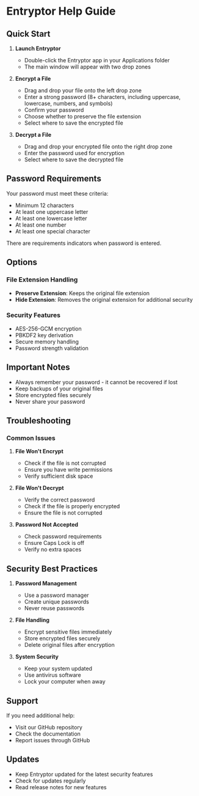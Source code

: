 # Entryptor Help Guide

## Quick Start

1. **Launch Entryptor**
   - Double-click the Entryptor app in your Applications folder
   - The main window will appear with two drop zones

2. **Encrypt a File**
   - Drag and drop your file onto the left drop zone
   - Enter a strong password (8+ characters, including uppercase, lowercase, numbers, and symbols)
   - Confirm your password
   - Choose whether to preserve the file extension
   - Select where to save the encrypted file

3. **Decrypt a File**
   - Drag and drop your encrypted file onto the right drop zone
   - Enter the password used for encryption
   - Select where to save the decrypted file

## Password Requirements

Your password must meet these criteria:
- Minimum 12 characters
- At least one uppercase letter
- At least one lowercase letter
- At least one number
- At least one special character

There are requirements indicators when password is entered.

## Options

### File Extension Handling
- **Preserve Extension**: Keeps the original file extension
- **Hide Extension**: Removes the original extension for additional security

### Security Features
- AES-256-GCM encryption
- PBKDF2 key derivation
- Secure memory handling
- Password strength validation

## Important Notes

- Always remember your password - it cannot be recovered if lost
- Keep backups of your original files
- Store encrypted files securely
- Never share your password

## Troubleshooting

### Common Issues

1. **File Won't Encrypt**
   - Check if the file is not corrupted
   - Ensure you have write permissions
   - Verify sufficient disk space

2. **File Won't Decrypt**
   - Verify the correct password
   - Check if the file is properly encrypted
   - Ensure the file is not corrupted

3. **Password Not Accepted**
   - Check password requirements
   - Ensure Caps Lock is off
   - Verify no extra spaces

## Security Best Practices

1. **Password Management**
   - Use a password manager
   - Create unique passwords
   - Never reuse passwords

2. **File Handling**
   - Encrypt sensitive files immediately
   - Store encrypted files securely
   - Delete original files after encryption

3. **System Security**
   - Keep your system updated
   - Use antivirus software
   - Lock your computer when away

## Support

If you need additional help:
- Visit our GitHub repository
- Check the documentation
- Report issues through GitHub

## Updates

- Keep Entryptor updated for the latest security features
- Check for updates regularly
- Read release notes for new features 
